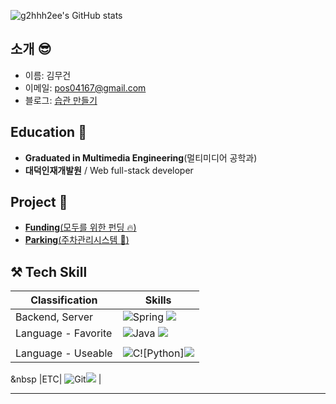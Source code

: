 

![g2hhh2ee's GitHub stats](https://github-readme-stats.vercel.app/api?username=KMGeon&count_private=true&include_all_commits=false&show_icons=true&theme=swift&hide=stars,issues&title_color=DBAEFF&width=100%)


## 소개 😎

  - 이름: 김무건
  - 이메일: [pos04167@gmail.com](pos04167@gmail.com)
  - 블로그: [습관 만들기](https://pos04167.tistory.com/)


  ## Education 🥸

  - **Graduated in Multimedia Engineering**(멀티미디어 공학과)
  - **대덕인재개발원** / Web full-stack developer

  ## Project 🎇

  - [**Funding**(모두를 위한 펀딩 🔥)](https://github.com/KMGeon/Funding_Web)
  - [**Parking**(주차관리시스템 :gem:)](https://github.com/KMGeon/ParkingManagementSystem)
  
  
  
  ## ⚒ Tech Skill
|Classification|Skills|
|---|---|
|Backend, Server| ![Spring](https://img.shields.io/badge/spring-%236DB33F.svg?style=for-the-badge&logo=spring&logoColor=white)  <img src="https://img.shields.io/badge/oracle-F80000?style=for-the-badge&logo=oracle&logoColor=white">  ||
|Language - Favorite| ![Java](https://img.shields.io/badge/java-%23ED8B00.svg?style=for-the-badge&logo=java&logoColor=white) <img src="https://img.shields.io/badge/javascript-F7DF1E?style=for-the-badge&logo=javascript&logoColor=black"> 
||
|Language - Useable| ![C](https://img.shields.io/badge/c-%2300599C.svg?style=for-the-badge&logo=c&logoColor=white)![Python]<img src="https://img.shields.io/badge/Python-3766AB?style=flat-square&logo=Python&logoColor=white"/>
  </a>&nbsp
|ETC| ![Git](https://img.shields.io/badge/git-%23F05033.svg?style=for-the-badge&logo=git&logoColor=white)<img src="https://img.shields.io/badge/Unity-007396?style=for-the-badge&logo=Unity&logoColor=black"> |

 
<hr>
<div> 



